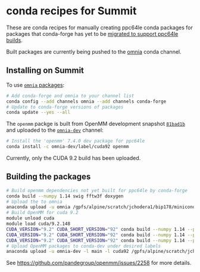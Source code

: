 # conda recipes for Summit

These are conda recipes for manually creating ppc64le conda packages for packages that conda-forge has yet to be [migrated to support ppc64le builds](https://github.com/regro/cf-scripts/pull/444).

Built packages are currently being pushed to the [omnia](https://anaconda.org/omnia) conda channel.

## Installing on Summit

To use [`omnia` packages](http://www.omnia.md/install/):
```bash
# Add conda-forge and omnia to your channel list
conda config --add channels omnia --add channels conda-forge
# Update to conda-forge versions of packages
conda update --yes --all
```
The `openmm` packge is built from OpenMM development snapshot [`81bad1b`](https://github.com/pandegroup/openmm/tree/81bad1bc142d4b1fc286473528b454a3a8e26197) and uploaded to the [`omnia-dev`](https://anaconda.org/omnia-dev/openmm/files) channel:
```bash
# Install the 'openmm' 7.4.0 dev package for ppc64le 
conda install -c omnia-dev/label/cuda92 openmm
```
Currently, only the CUDA 9.2 build has been uploaded.

## Building the packages

```bash
# Build openmm dependencies not yet built for ppc64le by conda-forge
conda build --numpy 1.14 swig fftw3f doxygen
# Upload the to omnia
anaconda upload -u omnia /gpfs/alpine/scratch/jchodera1/bip178/miniconda/conda-bld/linux-ppc64le/{swig,fftw,doxygen}*
# Build OpenMM for cuda 9.2
module unload cuda
module load cuda/9.2.148
CUDA_VERSION="9.2" CUDA_SHORT_VERSION="92" conda build --numpy 1.14 --python 2.7 openmm
CUDA_VERSION="9.2" CUDA_SHORT_VERSION="92" conda build --numpy 1.14 --python 3.6 openmm
CUDA_VERSION="9.2" CUDA_SHORT_VERSION="92" conda build --numpy 1.14 --python 3.7 openmm
# Upload OpenMM packages to conda-dev under desired labels
anaconda upload -u omnia-dev -l main -l cuda92 /gpfs/alpine/scratch/jchodera1/bip178/miniconda/conda-bld/linux-ppc64le/openmm-*
```

See https://github.com/pandegroup/openmm/issues/2258 for more details.